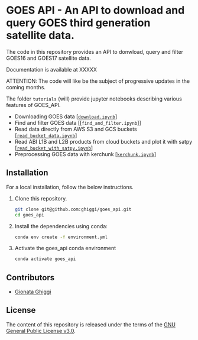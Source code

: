 # GOES API - An API to download and query GOES third generation satellite data.

The code in this repository provides an API to donwload, query and filter GOES16 and GOES17 satellite data.

Documentation is available at XXXXX

ATTENTION: The code will like be the subject of progressive updates in the coming  months.

The folder `tutorials` (will) provide jupyter notebooks describing various features of GOES_API.

- Downloading GOES data [[`download.ipynb`]]
- Find and filter GOES data [[`find_and_filter.ipynb`]]
- Read data directly from AWS S3 and GCS buckets [[`read_bucket_data.ipynb`]]
- Read ABI L1B and L2B products from cloud buckets and plot it with satpy [[`read_bucket_with_satpy.ipynb`]]
- Preprocessing GOES data with kerchunk [[`kerchunk.ipynb`]]

[`download.ipynb`]: https://github.com/ghiggi/goes_api/blob/main/tutorials/00_download_and_find_files.py
[`read_and_filter.ipynb`]: https://github.com/ghiggi/goes_api/blob/main/tutorials/01_find_utility.py
[`read_bucket_data.ipynb`]: https://github.com/ghiggi/goes_api/blob/main/tutorials/03_read_cloud_data.py
[`read_bucket_with_satpy.ipynb`]: https://github.com/ghiggi/goes_api/blob/main/tutorials/03_read_cloud_data_with_satpy.py
[`kerchunk.ipynb`]: https://github.com/ghiggi/goes_api/blob/main/tutorials/04_kerchunk_dataset.py

## Installation

For a local installation, follow the below instructions.

1. Clone this repository.
   ```sh
   git clone git@github.com:ghiggi/goes_api.git
   cd goes_api
   ```

2. Install the dependencies using conda:
   ```sh
   conda env create -f environment.yml
   ```
3. Activate the goes_api conda environment 
   ```sh
   conda activate goes_api
   ```

## Contributors

* [Gionata Ghiggi](https://people.epfl.ch/gionata.ghiggi)

## License

The content of this repository is released under the terms of the [GNU General Public License v3.0](LICENSE.txt).
